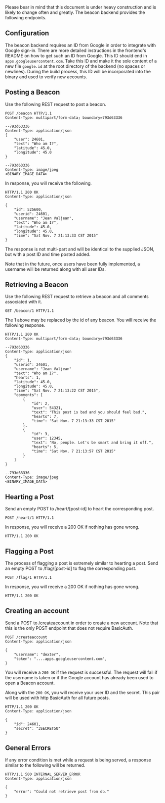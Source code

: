 Please bear in mind that this document is under heavy
construction and is likely to change often and greatly.
The beacon backend provides the following endpoints.

## Configuration

The beacon backend requires an ID from Google in order to
integrate with Google sign-in. There are more detailed
instructions in the frontend's README on how to get such an
ID from Google. This ID should end in 
```apps.googleusercontent.com```. Take this ID and make it
the sole content of a new file ```google.id``` at the root
directory of the backend (no spaces or newlines). During the
build process, this ID will be incorporated into the binary
and used to verify new accounts.

## Posting a Beacon

Use the following REST request to post a beacon.

```http
POST /beacon HTTP/1.1
Content-Type: multipart/form-data; boundary=793d63336

--793d63336
Content-Type: application/json
{
    "user": 24601,
    "text": "Who am I?",
    "latitude": 45.0,
    "longitude": 45.0
}

--793d63336
Content-Type: image/jpeg
<BINARY_IMAGE_DATA>
```

In response, you will receive the following.
```http
HTTP/1.1 200 OK
Content-Type: application/json

{
    "id": 525600,
    "userid": 24601,
    "username": "Jean Valjean",
    "text": "Who am I?",
    "latitude": 45.0,
    "longitude": 45.0,
    "time": "Sat Nov. 7 21:13:33 CST 2015"
}
```
The response is not multi-part and will be identical
to the supplied JSON, but with a post ID and time
posted added.

Note that in the future, once users have been fully
implemented, a username will be returned along with
all user IDs.

## Retrieving a Beacon

Use the following REST request to retrieve a beacon and
all comments associated with it.

```http
GET /beacon/1 HTTP/1.1
```

The 1 above may be replaced by the id of any beacon.
You will receive the following response.

```http
HTTP/1.1 200 OK
Content-Type: multipart/form-data; boundary=793d63336

--793d63336
Content-Type: application/json
{
    "id": 1,
    "userid": 24601,
    "username": "Jean Valjean"
    "text": "Who am I?",
    "hearts": 1,
    "latitude": 45.0,
    "longitude": 45.0,
    "time": "Sat Nov. 7 21:13:22 CST 2015",
    "comments": [
        {
            "id": 2,
            "user": 54321,
            "text": "This post is bad and you should feel bad.",
            "hearts": 7,
            "time": "Sat Nov. 7 21:13:33 CST 2015"
        },
        {
            "id": 3,
            "user": 12345,
            "text": "No, people. Let's be smart and bring it off.",
            "hearts": 5,
            "time": "Sat Nov. 7 21:13:57 CST 2015"
        }
    ]
}

--793d63336
Content-Type: image/jpeg
<BINARY_IMAGE_DATA>
```

## Hearting a Post

Send an empty POST to /heart/[post-id] to heart the corresponding
post.

```http
POST /heart/1 HTTP/1.1 
```

In response, you will receive a 200 OK if nothing has gone wrong.

```http
HTTP/1.1 200 OK
```

## Flagging a Post

The process of flagging a post is extremely similar to hearting
a post.
Send an empty POST to /flag/[post-id] to flag the corresponding
post.

```http
POST /flag/1 HTTP/1.1 
```

In response, you will receive a 200 OK if nothing has gone wrong.

```http
HTTP/1.1 200 OK
```

## Creating an account

Send a POST to /createaccount in order to create a new account.
Note that this is the only POST endpoint that does not require
BasicAuth.

```http
POST /createaccount
Content-Type: application/json

{
    "username": "dexter",
    "token": "....apps.googleusercontent.com",
}
```

You will receive a ``200 OK`` if the request is successful.
The request will fail if the username is taken or if the Google
account has already been used to open a Beacon account.

Along with the ```200 OK```, you will receive your user ID
and the secret. This pair will be used with http BasicAuth
for all future posts.

```http
HTTP/1.1 200 OK
Content-Type: application/json

{
    "id": 24601,
    "secret": "3SECRET5U"
}
```

## General Errors
If any error condition is met while a request is being served, a
response similar to the following will be returned.

```http
HTTP/1.1 500 INTERNAL_SERVER_ERROR
Content-Type: application/json

{
    "error": "Could not retrieve post from db."
}
```
